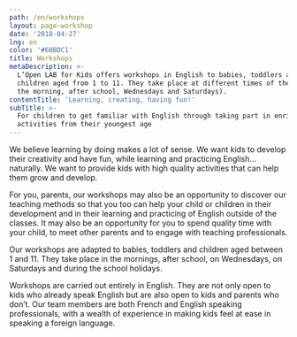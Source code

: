 ```yaml
---
path: /en/workshops
layout: page-workshop
date: '2018-04-27'
lng: en
color: '#60BDC1'
title: Workshops
metaDescription: >-
  L’Open LAB for Kids offers workshops in English to babies, toddlers and
  children aged from 1 to 11. They take place at different times of the day (in
  the morning, after school, Wednesdays and Saturdays).
contentTitle: 'Learning, creating, having fun!'
subTitle: >-
  For children to get familiar with English through taking part in enriching
  activities from their youngest age
---
```

We believe learning by doing makes a lot of sense. We want kids to develop their creativity and have fun, while learning and practicing English… naturally. We want to provide kids with high quality activities that can help them grow and develop. 

For you, parents, our workshops may also be an opportunity to discover our teaching methods so that you too can help your child or children in their development and in their learning and practicing of English outside of the classes. It may also be an opportunity for you to spend quality time with your child, to meet other parents and to engage with teaching professionals.

Our workshops are adapted to babies, toddlers and children aged between 1 and 11. They take place in the mornings, after school, on Wednesdays, on Saturdays and during the school holidays.

Workshops are carried out entirely in English. They are not only open to kids who already speak English but are also open to kids and parents who don’t. Our team members are both French and English speaking professionals, with a wealth of experience in making kids feel at ease in speaking a foreign language.
